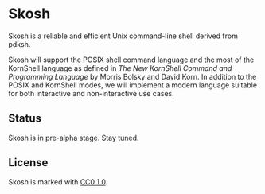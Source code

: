 # Skosh

Skosh is a reliable and efficient Unix command-line shell derived from pdksh.

Skosh will support the POSIX shell command language and the most of the
KornShell language as defined in *The New KornShell Command and Programming
Language* by Morris Bolsky and David Korn.
In addition to the POSIX and KornShell modes, we will implement a modern
language suitable for both interactive and non-interactive use cases.

## Status

Skosh is in pre-alpha stage. Stay tuned.

## License

Skosh is marked with [CC0 1.0].

[CC0 1.0]: https://creativecommons.org/publicdomain/zero/1.0/
